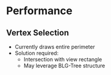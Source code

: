 # Performance
<h2 class="subtitle">Vertex Selection</h2>

 * Currently draws entire perimeter
 * Solution required:
   * Intersection with view rectangle
   * May leverage BLG-Tree structure
